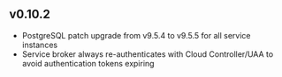 ## v0.10.2

* PostgreSQL patch upgrade from v9.5.4 to v9.5.5 for all service instances
* Service broker always re-authenticates with Cloud Controller/UAA to avoid authentication tokens expiring
